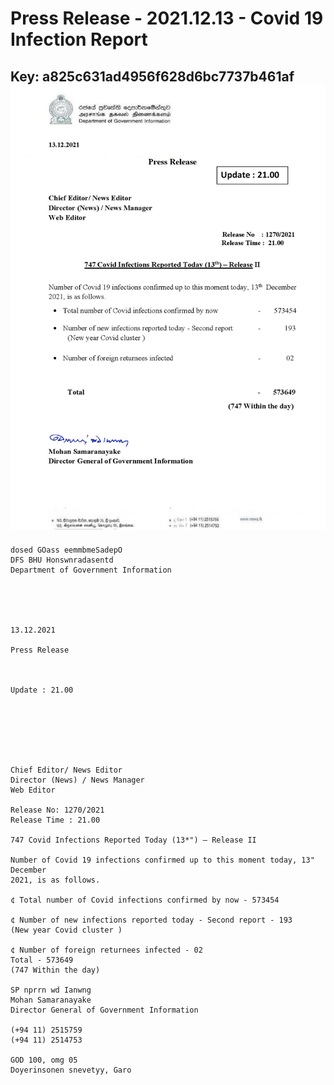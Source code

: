 # Press Release - 2021.12.13 - Covid 19 Infection Report 
Key: a825c631ad4956f628d6bc7737b461af 
![img](img/a825c631ad4956f628d6bc7737b461af.jpg)
---
```
dosed GOass eemmbmeSadepO
DFS BHU Honswnradasentd
Department of Government Information

 

 

13.12.2021

Press Release

 

Update : 21.00

 

 

 

Chief Editor/ News Editor
Director (News) / News Manager
Web Editor

Release No: 1270/2021
Release Time : 21.00

747 Covid Infections Reported Today (13*") — Release II

Number of Covid 19 infections confirmed up to this moment today, 13" December
2021, is as follows.

¢ Total number of Covid infections confirmed by now - 573454

¢ Number of new infections reported today - Second report - 193
(New year Covid cluster )

¢ Number of foreign returnees infected - 02
Total - 573649
(747 Within the day)

SP nprrn wd Ianwng
Mohan Samaranayake
Director General of Government Information

(+94 11) 2515759
(+94 11) 2514753

GOD 100, omg 05
Doyerinsonen snevetyy, Garo

   

```
